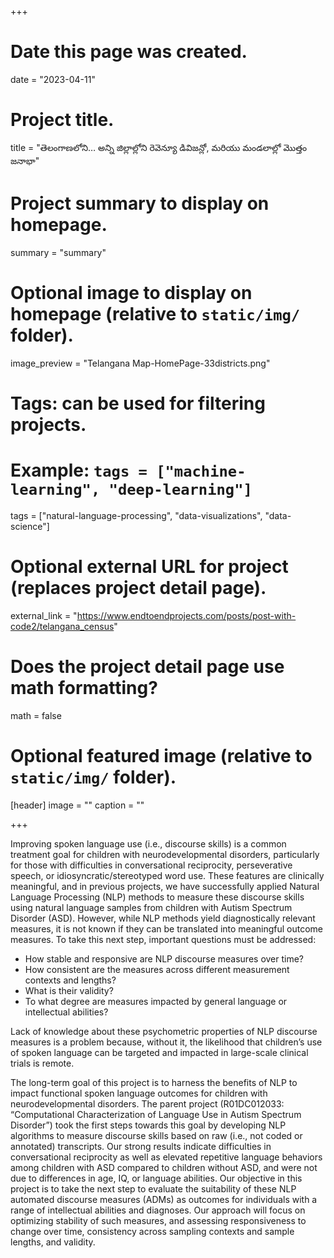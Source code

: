 +++
# Date this page was created.
date = "2023-04-11"

# Project title.
title = "తెలంగాణలోని… అన్ని జిల్లాల్లోని రెవెన్యూ డివిజన్లో, మరియు మండలాల్లో మొత్తం జనాభా"

# Project summary to display on homepage.
summary = "summary"

# Optional image to display on homepage (relative to `static/img/` folder).
image_preview = "Telangana Map-HomePage-33districts.png"

# Tags: can be used for filtering projects.
# Example: `tags = ["machine-learning", "deep-learning"]`
tags = ["natural-language-processing", "data-visualizations", "data-science"]


# Optional external URL for project (replaces project detail page).
external_link = "https://www.endtoendprojects.com/posts/post-with-code2/telangana_census"

# Does the project detail page use math formatting?
math = false

# Optional featured image (relative to `static/img/` folder).
[header]
image = ""
caption = ""

+++

Improving spoken language use (i.e., discourse skills) is a common treatment goal for children with neurodevelopmental disorders, particularly for those with difficulties in conversational reciprocity, perseverative speech, or idiosyncratic/stereotyped word use. These features are clinically meaningful, and in previous projects, we have successfully applied Natural Language Processing (NLP) methods to measure these discourse skills using natural language samples from children with Autism Spectrum Disorder (ASD). However, while NLP methods yield diagnostically relevant measures, it is not known if they can be translated into meaningful outcome measures. To take this next step, important questions must be addressed: 

* How stable and responsive are NLP discourse measures over time? 
* How consistent are the measures across different measurement contexts and lengths? 
* What is their validity? 
* To what degree are measures impacted by general language or intellectual abilities? 

Lack of knowledge about these psychometric properties of NLP discourse measures is a problem because, without it, the likelihood that children’s use of spoken language can be targeted and impacted in large-scale clinical trials is remote.

The long-term goal of this project is to harness the benefits of NLP to impact functional spoken language outcomes for children with neurodevelopmental disorders. The parent project (R01DC012033: “Computational Characterization of Language Use in Autism Spectrum Disorder”) took the first steps towards this goal by developing NLP algorithms to measure discourse skills based on raw (i.e., not coded or annotated) transcripts. Our strong results indicate difficulties in conversational reciprocity as well as elevated repetitive language behaviors among children with ASD compared to children without ASD, and were not due to differences in age, IQ, or language abilities. Our objective in this project is to take the next step to evaluate the suitability of these NLP automated discourse measures (ADMs) as outcomes for individuals with a range of intellectual abilities and diagnoses. Our approach will focus on optimizing stability of such measures, and assessing responsiveness to change over time, consistency across sampling contexts and sample lengths, and validity. 